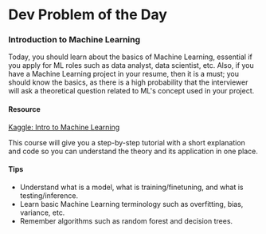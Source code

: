 # Dev Problem of the Day
### Introduction to Machine Learning

Today, you should learn about the basics of Machine Learning, essential if you apply for ML roles such as data analyst, data scientist, etc. Also, if you have a Machine Learning project in your resume, then it is a must; you should know the basics, as there is a high probability that the interviewer will ask a theoretical question related to ML's concept used in your project.

#### Resource

[Kaggle: Intro to Machine Learning](https://www.kaggle.com/learn/intro-to-machine-learning)

This course will give you a step-by-step tutorial with a short explanation and code so you can understand the theory and its application in one place.

#### Tips

- Understand what is a model, what is training/finetuning, and what is testing/inference.
- Learn basic Machine Learning terminology such as overfitting, bias, variance, etc.
- Remember algorithms such as random forest and decision trees.
